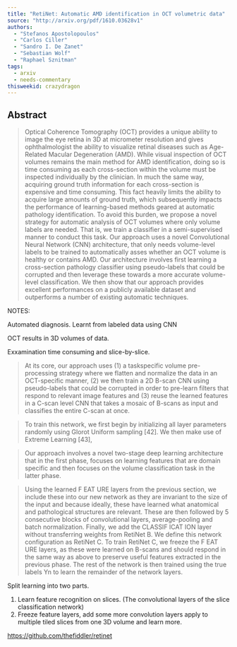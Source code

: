```yaml
---
title: "RetiNet: Automatic AMD identification in OCT volumetric data"
source: "http://arxiv.org/pdf/1610.03628v1"
authors:
  - "Stefanos Apostolopoulos"
  - "Carlos Ciller"
  - "Sandro I. De Zanet"
  - "Sebastian Wolf"
  - "Raphael Sznitman"
tags:
  - arxiv
  - needs-commentary
thisweekid: crazydragon
---
```

## Abstract
>   Optical Coherence Tomography (OCT) provides a unique ability to image the eye
> retina in 3D at micrometer resolution and gives ophthalmologist the ability to
> visualize retinal diseases such as Age-Related Macular Degeneration (AMD).
> While visual inspection of OCT volumes remains the main method for AMD
> identification, doing so is time consuming as each cross-section within the
> volume must be inspected individually by the clinician. In much the same way,
> acquiring ground truth information for each cross-section is expensive and time
> consuming. This fact heavily limits the ability to acquire large amounts of
> ground truth, which subsequently impacts the performance of learning-based
> methods geared at automatic pathology identification. To avoid this burden, we
> propose a novel strategy for automatic analysis of OCT volumes where only
> volume labels are needed. That is, we train a classifier in a semi-supervised
> manner to conduct this task. Our approach uses a novel Convolutional Neural
> Network (CNN) architecture, that only needs volume-level labels to be trained
> to automatically asses whether an OCT volume is healthy or contains AMD. Our
> architecture involves first learning a cross-section pathology classifier using
> pseudo-labels that could be corrupted and then leverage these towards a more
> accurate volume-level classification. We then show that our approach provides
> excellent performances on a publicly available dataset and outperforms a number
> of existing automatic techniques.
> 

NOTES:

Automated diagnosis. Learnt from labeled data using CNN

OCT results in 3D volumes of data. 

Exxamination time consuming and slice-by-slice.

> At its core, our approach uses (1) a taskspecific volume pre-processing
> strategy where we flatten and normalize the data in an OCT-specific manner,
> (2) we then train a 2D B-scan CNN using pseudo-labels that could be corrupted
> in order to pre-learn filters that respond to relevant image features and (3)
> reuse the learned features in a C-scan level CNN that takes a mosaic of
> B-scans as input and classifies the entire C-scan at once.

>To train this network, we first begin by initializing all layer parameters randomly using Glorot Uniform
sampling [42]. We then make use of Extreme Learning [43],

>Our
approach involves a novel two-stage deep learning architecture that in the first phase, focuses on
learning features that are domain specific and then focuses on the volume classification task in the
latter phase.

>Using the learned F EAT URE layers from the previous section,
we include these into our new network as they are invariant to the size of the input and because
ideally, these have learned what anatomical and pathological structures are relevant. These are then
followed by 5 consecutive blocks of convolutional layers, average-pooling and batch normalization.
Finally, we add the CLASSIF ICAT ION layer without transferring weights from RetiNet B. We
define this network configuration as RetiNet C.
To train RetiNet C, we freeze the F EAT URE layers, as these were learned on B-scans and should
respond in the same way as above to preserve useful features extracted in the previous phase. The
rest of the network is then trained using the true labels Yn to learn the remainder of the network
layers.

Split learning into two parts. 
1. Learn feature recognition on slices. (The convolutional layers of the slice classification network)
2. Freeze feature layers, add some more convolution layers apply to multiple tiled slices from one 3D volume and learn more.

 https://github.com/thefiddler/retinet







